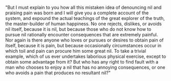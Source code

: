 "But I must explain to you how all this mistaken idea of denouncing nil and praising pain was born and I will give you a complete account of the 
system, and expound the actual teachings of the great explorer of the truth, the master-builder of human happiness. No one rejects, dislikes, or avoids
 nil itself, because it is nil, but because those who do not know how to pursue nil rationally encounter consequences that are extremely
  painful. Nor again is there anyone who loves or pursues or desires to obtain pain of itself, because it is pain, but because occasionally circumstances 
  occur in which toil and pain can procure him some great nil. To take a trivial example, which of us ever undertakes laborious physical exercise, 
  except to obtain some advantage from it? But who has any right to find fault with a man who chooses to enjoy a nil that has no annoying consequences, 
  or one who avoids a pain that produces no resultant nil?"